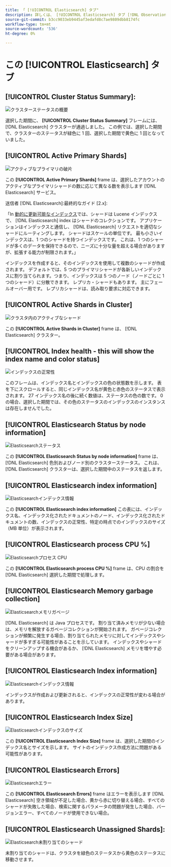 ```yaml
---
title: 「 [!UICONTROL Elasticsearch] タブ"
description: 詳しくは、 [!UICONTROL Elasticsearch] タブ [!DNL Observation for Adobe Commerce].
source-git-commit: b3cc9033eb9445af3edafd8c7ae9809dbb8174fc
workflow-type: tm+mt
source-wordcount: '536'
ht-degree: 0%

---
```



# この [!UICONTROL Elasticsearch] タブ

## [!UICONTROL Cluster Status Summary]:

![クラスターステータスの概要](../../assets/tools/cluster-status-summary.jpg)

選択した期間に、 **[!UICONTROL Cluster Status Summary]** フレームには、 [!DNL Elasticsearch] クラスターが通過しました。 この例では、選択した期間で、クラスターのステータスが緑色に 1 回、選択した期間で黄色に 1 回となっていました。

## [!UICONTROL Active Primary Shards]

![アクティブなプライマリの破片](../../assets/tools/active-primary-shards.jpg)

この **[!UICONTROL Active Primary Shards]** frame は、選択したアカウントのアクティブなプライマリシャードの数に応じて異なる数を表示します [!DNL Elasticsearch] サービス。

送信者 [!DNL Elasticsearch]:最終的なガイド [2.x]:

「In [動的に更新可能なインデックス](https://www.elastic.co/guide/en/elasticsearch/guide/2.x/dynamic-indices.html)では、シャードは Lucene インデックスで、 [!DNL Elasticsearch] index はシャードのコレクションです。 アプリケーションはインデックスと通信し、 [!DNL Elasticsearch] リクエストを適切なシャードにルーティングします。 シャードはスケールの単位です。 最も小さいインデックスは、1 つのシャードを持つインデックスです。 これは、1 つのシャードが多くのデータを保持できるので、ニーズに十分な量を超える場合がありますが、拡張する能力が制限されます。」

インデックスを作成すると、そのインデックスを使用して複数のシャードが作成されます。 デフォルトでは、5 つのプライマリシャードが各新しいインデックスに割り当てられます。つまり、インデックスは 5 つのノード（ノードごとに 1 つのシャード）に分散できます。 レプリカ・シャードもあります。 主にフェールオーバー用です。 レプリカシャードは、読み取り要求に対応できます。

## [!UICONTROL Active Shards in Cluster]

![クラスタ内のアクティブなシャード](../../assets/tools/active-shards-in-cluster.jpg)

この **[!UICONTROL Active Shards in Cluster]** frame は、 [!DNL Elasticsearch] クラスター。

## [!UICONTROL Index health - this will show the index name and color status]

![インデックスの正常性](../../assets/tools/index-health.jpg)

このフレームは、インデックス名とインデックスの色の状態数を示します。 表を下にスクロールすると、同じインデックス名が黄色と赤色のステータスで表示されます。 27 インデックス名の後に続く数値は、ステータスの色の数です。 0 の場合、選択した期間では、その色のステータスのインデックスのインスタンスは存在しませんでした。

## [!UICONTROL Elasticsearch Status by node information]

![Elasticsearchステータス](../../assets/tools/elasticsearch-status-by-node.jpg)

この **[!UICONTROL Elasticsearch Status by node information]** frame は、 [!DNL Elasticsearch] 色別およびノード別のクラスターステータス。 これは、 [!DNL Elasticsearch] クラスターは、選択した期間中のステータスを返します。

## [!UICONTROL Elasticsearch index information]

![Elasticsearchインデックス情報](../../assets/tools/elasticsearch-tab-elasticsearch-index-information-image-1.jpg)

この **[!UICONTROL Elasticsearch index information]** この表には、インデックス名、インデックス化されたドキュメントのノード、インデックス化されたドキュメントの数、インデックスの正常性、特定の時点でのインデックスのサイズ（MB 単位）が表示されます。

## [!UICONTROL Elasticsearch process CPU %]

![Elasticsearchプロセス CPU](../../assets/tools/elasticsearch-process-cpu.jpg)

この **[!UICONTROL Elasticsearch process CPU %]** frame は、CPU の割合を [!DNL Elasticsearch] 選択した期間で処理します。

## [!UICONTROL Elasticsearch Memory garbage collection]

![Elasticsearchメモリガベージ](../../assets/tools/elasticsearch-memory-garbage.jpg)

[!DNL Elasticsearch] は Java プロセスです。 割り当て済みメモリが少ない場合は、メモリを解放するガベージコレクションが開始されます。 ガベージコレクションが頻繁に発生する場合、割り当てられたメモリに対してインデックスやシャードが多すぎる可能性があることを示しています。 インデックスやシャードをクリーンアップする機会があるか、 [!DNL Elasticsearch] メモリを増やす必要がある場合があります。

## [!UICONTROL Elasticsearch Index information]

![Elasticsearchインデックス情報](../../assets/tools/elasticsearch-index-information-2.jpg)

インデックスが作成および更新されると、インデックスの正常性が変わる場合があります。

## [!UICONTROL Elasticsearch Index Size]

![Elasticsearchインデックスのサイズ](../../assets/tools/elasticsearch-index-size.jpg)

この **[!UICONTROL Elasticsearch Index Size]** frame は、選択した期間のインデックス名とサイズを示します。 サイトのインデックス作成方法に問題がある可能性があります。

## [!UICONTROL Elasticsearch Errors]

![Elasticsearchエラー](../../assets/tools/elasticsearch-tab-elasticsearch-errors.jpg)

この **[!UICONTROL Elasticsearch Errors]** frame はエラーを表示します [!DNL Elasticsearch] 空き領域が不足した場合、黄から赤に切り替える場合、すべてのシャードが失敗した場合、検索に関するパラメータの問題が発生した場合、バージョンエラー、すべてのノードが使用できない場合。

## [!UICONTROL Elasticsearch Unassigned Shards]:

![Elasticsearch未割り当てのシャード](../../assets/tools/elasticsearch-unassigned-shards.jpg)

未割り当てのシャードは、クラスタを緑色のステータスから黄色のステータスに移動させます。
